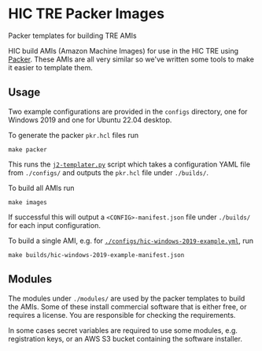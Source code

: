 # HIC TRE Packer Images
Packer templates for building TRE AMIs

HIC build AMIs (Amazon Machine Images) for use in the HIC TRE using [Packer](https://www.packer.io/).
These AMIs are all very similar so we've written some tools to make it easier to template them.

## Usage

Two example configurations are provided in the `configs` directory, one for Windows 2019 and one for Ubuntu 22.04 desktop.

To generate the packer `pkr.hcl` files run
```
make packer
```
This runs the [`j2-templater.py`](./j2-templater.py) script which takes a configuration YAML file from `./configs/` and outputs the `pkr.hcl` file under `./builds/`.

To build all AMIs run
```
make images
```
If successful this will output a `<CONFIG>-manifest.json` file under `./builds/` for each input configuration.

To build a single AMI, e.g. for [`./configs/hic-windows-2019-example.yml`](./configs/hic-windows-2019-example.yml), run
```
make builds/hic-windows-2019-example-manifest.json
```

## Modules

The modules under `./modules/` are used by the packer templates to build the AMIs.
Some of these install commercial software that is either free, or requires a license.
You are responsible for checking the requirements.

In some cases secret variables are required to use some modules, e.g. registration keys, or an AWS S3 bucket containing the software installer.
